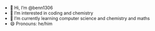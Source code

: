 - 👋 Hi, I’m @benn1306
- 👀 I’m interested in coding and chemistry
- 🌱 I’m currently learning computer science and chemistry and maths
- 😄 Pronouns: he/him

